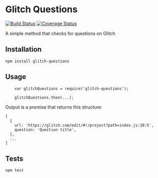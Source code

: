 # Glitch Questions
[![Build Status](https://travis-ci.org/tribakzero/glitch-questions.svg?branch=master)](https://travis-ci.org/tribakzero/glitch-questions)
[![Coverage Status](https://coveralls.io/repos/github/tribakzero/glitch-questions/badge.svg?branch=master)](https://coveralls.io/github/tribakzero/glitch-questions?branch=master)

A simple method that checks for questions on Glitch

## Installation

  `npm install glitch-questions`

## Usage

```
    var glitchQuestions = require('glitch-questions');

    glitchQuestions.then(...);
```
  
  Output is a promise that returns this structure:

```
[
  {
    url: 'https://glitch.com/edit/#!/project?path=index.js:10:5',
    question: 'Question title',
  },
  ...
]
```


## Tests

  `npm test`